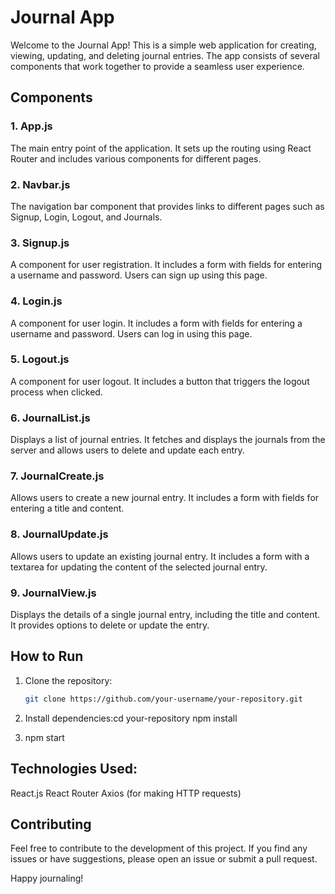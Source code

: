 # Journal App

Welcome to the Journal App! This is a simple web application for creating, viewing, updating, and deleting journal entries. The app consists of several components that work together to provide a seamless user experience.

## Components

### 1. App.js

The main entry point of the application. It sets up the routing using React Router and includes various components for different pages.

### 2. Navbar.js

The navigation bar component that provides links to different pages such as Signup, Login, Logout, and Journals.

### 3. Signup.js

A component for user registration. It includes a form with fields for entering a username and password. Users can sign up using this page.

### 4. Login.js

A component for user login. It includes a form with fields for entering a username and password. Users can log in using this page.

### 5. Logout.js

A component for user logout. It includes a button that triggers the logout process when clicked.

### 6. JournalList.js

Displays a list of journal entries. It fetches and displays the journals from the server and allows users to delete and update each entry.

### 7. JournalCreate.js

Allows users to create a new journal entry. It includes a form with fields for entering a title and content.

### 8. JournalUpdate.js

Allows users to update an existing journal entry. It includes a form with a textarea for updating the content of the selected journal entry.

### 9. JournalView.js

Displays the details of a single journal entry, including the title and content. It provides options to delete or update the entry.

## How to Run

1. Clone the repository:

   ```bash
   git clone https://github.com/your-username/your-repository.git

2. Install dependencies:cd your-repository
npm install

3. npm start

## Technologies Used: 
React.js
React Router
Axios (for making HTTP requests)

## Contributing
Feel free to contribute to the development of this project. If you find any issues or have suggestions, please open an issue or submit a pull request.

Happy journaling!

